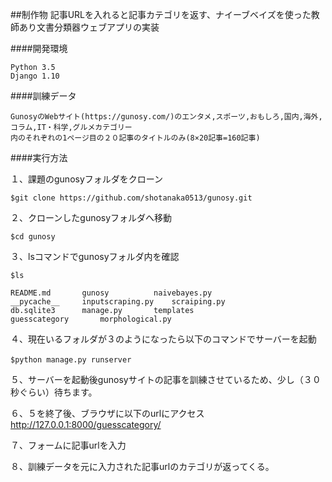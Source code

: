 ##制作物
記事URLを入れると記事カテゴリを返す、ナイーブベイズを使った教師あり文書分類器ウェブアプリの実装

####開発環境
```
Python 3.5
Django 1.10
```

####訓練データ
```
GunosyのWebサイト(https://gunosy.com/)のエンタメ,スポーツ,おもしろ,国内,海外,コラム,IT・科学,グルメカテゴリー
内のそれぞれの1ページ目の２０記事のタイトルのみ(8×20記事=160記事)  
```

####実行方法

１、課題のgunosyフォルダをクローン  
```
$git clone https://github.com/shotanaka0513/gunosy.git  
```
２、クローンしたgunosyフォルダへ移動  
```
$cd gunosy    
```
３、lsコマンドでgunosyフォルダ内を確認  
```
$ls 
  
README.md		gunosy			naivebayes.py
__pycache__		inputscraping.py	scraiping.py
db.sqlite3		manage.py		templates
guesscategory		morphological.py
```

４、現在いるフォルダが３のようになったら以下のコマンドでサーバーを起動  
```
$python manage.py runserver　　
```

５、サーバーを起動後gunosyサイトの記事を訓練させているため、少し（３０秒ぐらい）待ちます。  

６、５を終了後、ブラウザに以下のurlにアクセス  
http://127.0.0.1:8000/guesscategory/

７、フォームに記事urlを入力  

８、訓練データを元に入力された記事urlのカテゴリが返ってくる。
